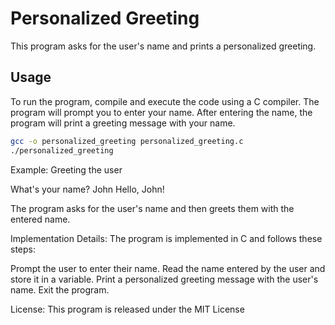 # Personalized Greeting

This program asks for the user's name and prints a personalized greeting.

## Usage

To run the program, compile and execute the code using a C compiler. The program will prompt you to enter your name. After entering the name, the program will print a greeting message with your name.

```bash
gcc -o personalized_greeting personalized_greeting.c
./personalized_greeting
```
Example: Greeting the user

What's your name? John
Hello, John!

The program asks for the user's name and then greets them with the entered name.

Implementation Details:
The program is implemented in C and follows these steps:

Prompt the user to enter their name.
Read the name entered by the user and store it in a variable.
Print a personalized greeting message with the user's name.
Exit the program.

License:
This program is released under the MIT License
